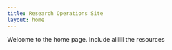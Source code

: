 ```yaml
---
title: Research Operations Site 
layout: home
---
```


Welcome to the home page. Include allllll the resources 
